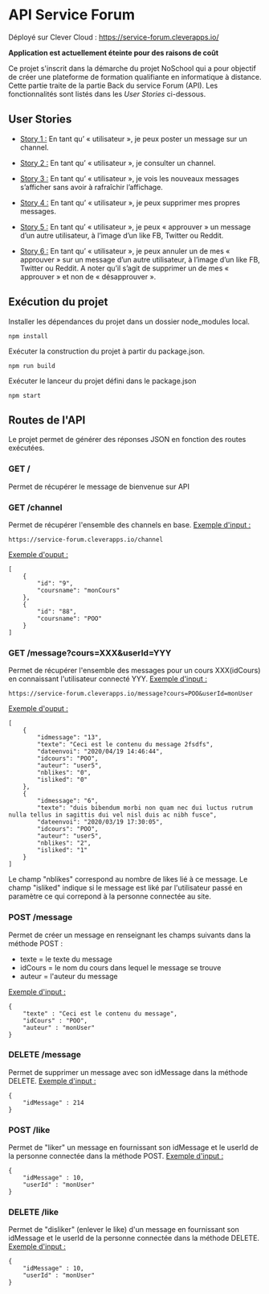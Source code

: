 # API Service Forum

Déployé sur Clever Cloud : https://service-forum.cleverapps.io/

**Application est actuellement éteinte pour des raisons de coût**

Ce projet s'inscrit dans la démarche du projet NoSchool qui a pour objectif de créer une plateforme de formation qualifiante en informatique à distance.
Cette partie traite de la partie Back du service Forum (API). 
Les fonctionnalités sont listés dans les _User Stories_ ci-dessous.

 
## User Stories

* <u>Story 1 :</u> En tant qu’ « utilisateur », je peux poster un message sur un channel.

* <u>Story 2 :</u> En tant qu’ « utilisateur », je consulter un channel.

* <u>Story 3 :</u> En tant qu’ « utilisateur », je vois les nouveaux messages s’afficher sans avoir à rafraîchir l’affichage.

* <u>Story 4 :</u> En tant qu’ « utilisateur », je peux supprimer mes propres messages.

* <u>Story 5 :</u> En tant qu’ « utilisateur », je peux « approuver » un message d’un autre utilisateur, à l’image d’un like FB, Twitter ou Reddit.

* <u>Story 6 :</u> En tant qu’ « utilisateur », je peux annuler un de mes « approuver » sur un message d’un autre utilisateur, à l’image d’un like FB, Twitter ou Reddit. A noter qu’il s’agit de supprimer un de mes « approuver » et non de « désapprouver ».
 
## Exécution du projet 

Installer les dépendances du projet dans un dossier node_modules local.

`npm install`
 
Exécuter la construction du projet à partir du package.json.

`npm run build `

Exécuter le lanceur du projet défini dans le package.json

`npm start`

## Routes de l'API

Le projet permet de générer des réponses JSON en fonction des routes exécutées.

### **GET** **/**

Permet de récupérer le message de bienvenue sur API


### **GET** **/channel**

Permet de récupérer l'ensemble des channels en base.
<u>Exemple d'input : </u>
```
https://service-forum.cleverapps.io/channel
```

<u>Exemple d'ouput :</u>
```
[
    {
        "id": "9",
        "coursname": "monCours"
    },
    {
        "id": "88",
        "coursname": "POO"
    }
]
```  

### **GET** **/message?cours=XXX&userId=YYY**

Permet de récupérer l'ensemble des messages pour un cours XXX(idCours) en connaissant l'utilisateur connecté YYY.
<u>Exemple d'input : </u>
```
https://service-forum.cleverapps.io/message?cours=POO&userId=monUser
```
  
<u>Exemple d'ouput :</u>
```
[
    {
        "idmessage": "13",
        "texte": "Ceci est le contenu du message 2fsdfs",
        "dateenvoi": "2020/04/19 14:46:44",
        "idcours": "POO",
        "auteur": "user5",
        "nblikes": "0",
        "isliked": "0"
    },
    {
        "idmessage": "6",
        "texte": "duis bibendum morbi non quam nec dui luctus rutrum nulla tellus in sagittis dui vel nisl duis ac nibh fusce",
        "dateenvoi": "2020/03/19 17:30:05",
        "idcours": "POO",
        "auteur": "user5",
        "nblikes": "2",
        "isliked": "1"
    }
]
```
Le champ  "nblikes" correspond au nombre de likes lié à ce message.
Le champ "isliked" indique si le message est liké par l'utilisateur passé en paramètre ce qui correpond à la personne connectée au site.

### **POST** **/message**

Permet de créer un message en renseignant les champs suivants dans la méthode POST :
* texte = le texte du message
* idCours = le nom du cours dans lequel le message se trouve
* auteur = l'auteur du message 

<u>Exemple d'input : </u>
```
{
	"texte" : "Ceci est le contenu du message",
	"idCours" : "POO",
	"auteur" : "monUser"
}
```


### **DELETE** **/message**

Permet de supprimer un message avec son idMessage dans la méthode DELETE.
<u>Exemple d'input : </u>
```
{
	"idMessage" : 214
}
```

### **POST** **/like**

Permet de "liker" un message en fournissant son idMessage et le userId de la personne connectée dans la méthode POST.
<u>Exemple d'input : </u>
```
{
	"idMessage" : 10,
	"userId" : "monUser"
}
```

### **DELETE** **/like**

Permet de "disliker" (enlever le like) d'un message en fournissant son idMessage et le userId de la personne connectée dans la méthode DELETE.
<u>Exemple d'input : </u>
```
{
	"idMessage" : 10,
	"userId" : "monUser"
}
```